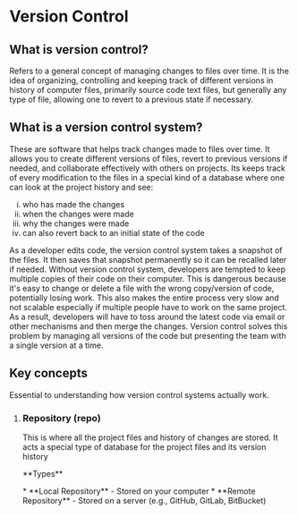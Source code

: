 # Version Control
## What is version control?
Refers to a general concept of managing changes to files over time. It is the idea of organizing, controlling and keeping track of different versions in history of computer files, primarily source code text files, but generally any type of file, allowing one to revert to a previous state if necessary.
## What is a version control system?
These are software that helps track changes made to files over time. It allows you to create different versions of files, revert to previous versions if needed, and collaborate effectively with others on projects. 
Its keeps track of every modification to the files in a special kind of a database where one can look at the project history and see:
<ol type='i'>
	<li> who has made the changes </li>
	<li> when the changes were made </li>
	<li> why the changes were made </li>
	<li> can also revert back to an initial state of the code </li>
</ol>
As a developer edits code, the version control system takes a snapshot of the files. It then saves that snapshot permanently so it can be recalled later if needed.
Without version control system, developers are tempted to keep multiple copies of their code on their computer. This is dangerous because it's easy to change or delete a file with the wrong copy/version of code, potentially losing work. This also makes the entire process very slow and not scalable especially if multiple people have to work on the same project.
As a result, developers will have to toss around the latest code via email or other mechanisms and then merge the changes. Version control solves this problem by managing all versions of the code but presenting the team with a single version at a time.

## Key concepts
Essential to understanding how version control systems actually work.
<ol>
	<li><h3>Repository (repo)</></li>
	This is where all the project files and history of changes are stored. It acts a special type of database for the project files and its version history
	<p>**Types**</p>
	* **Local Repository** - Stored on your computer
	* **Remote Repository** - Stored on a server (e.g., GitHub, GitLab, BitBucket) 
</ol>



